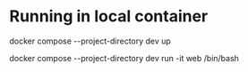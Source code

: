 # Running in local container

docker compose --project-directory dev up

docker compose --project-directory dev run -it web /bin/bash

